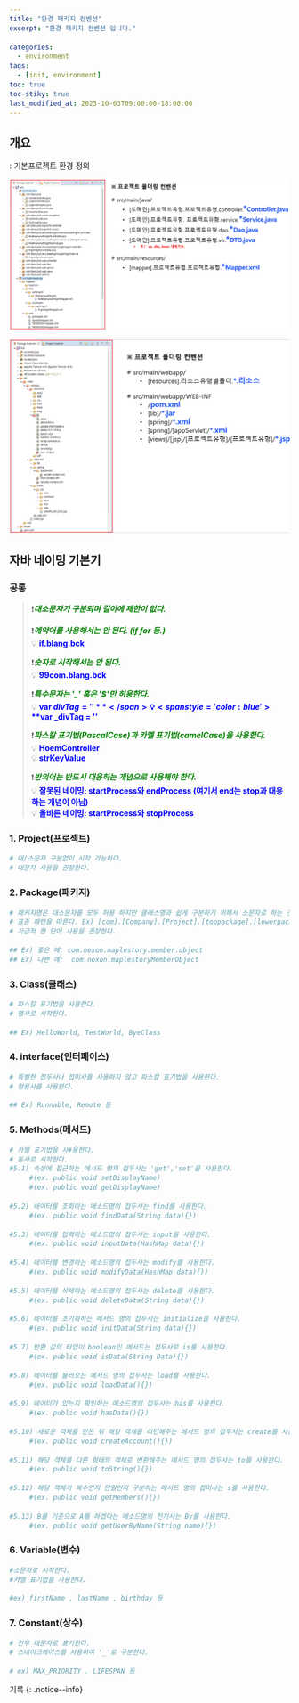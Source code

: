 ```yaml
---
title: "환경 패키지 컨벤션"
excerpt: "환경 패키지 컨벤션 입니다."

categories:
  - environment
tags:
  - [init, environment]
toc: true
toc-stiky: true
last_modified_at: 2023-10-03T09:00:00-18:00:00
---
```


## 개요
: 기본프로젝트 환경 정의
  
![사진1](/assets/images/Temp/Environment/java-naiming-env1.png)
  
![사진1](/assets/images/Temp/Environment/java-naiming-env2.png)
  

## 자바 네이밍 기본기
### 공통 
> ❗<span style='color:green'>***대소문자가 구분되며 길이에 제한이 없다.***</span>  
>     
> ❗<span style='color:green'>***예약어를 사용해서는 안 된다. (if for 등.)***</span>  
> 💡 <span style='color:blue'>**if.blang.bck**</span>  
>   
> ❗<span style='color:green'>***숫자로 시작해서는 안 된다.***</span>  
> 💡 <span style='color:blue'>**99com.blang.bck**</span>  
>   
> ❗<span style='color:green'>***특수문자는 '_' 혹은 '$'만 허용한다.***</span>  
> 💡 <span style='color:blue'>**var $divTag = ''**</span>  
> 💡 <span style='color:blue'>**$var _divTag = ''**</span>  
>   
> ❗<span style='color:green'>***파스칼 표기법(PascalCase)과 카멜 표기법(camelCase)을 사용한다.***</span>  
> 💡 <span style='color:blue'>**HoemController**</span>  
> 💡 <span style='color:blue'>**strKeyValue**</span>  
>   
> ❗<span style='color:green'>***반의어는 반드시 대응하는 개념으로 사용해야 한다.***</span>  
> 💡 <span style='color:blue'>**잘못된 네이밍: startProcess와 endProcess (여기서 end는 stop과 대응하는 개념이 아님)**</span>  
> 💡 <span style='color:blue'>**올바른 네이밍: startProcess와 stopProcess**</span>  


### 1. Project(프로젝트)
```bash
# 대/소문자 구분없이 시작 가능하다.
# 대문자 사용을 권장한다.

```

### 2. Package(패키지)
```bash
# 패키지명은 대소문자를 모두 허용 하지만 클래스명과 쉽게 구분하기 위해서 소문자로 하는 것을 원칙 으로 하고 있다.
# 표준 패턴을 따른다. Ex) [com].[Company].[Project].[toppackage].[lowerpackage]
# 가급적 한 단어 사용을 권장한다.

## Ex) 좋은 예: com.nexon.maplestory.member.object
## Ex) 나쁜 예:  com.nexon.maplestoryMemberObject

```
### 3. Class(클래스)
```bash
# 파스칼 표기법을 사용한다.
# 명사로 시작한다.

## Ex) HelloWorld, TestWorld, ByeClass 

```
### 4. interface(인터페이스)
```bash
# 특별한 접두사나 접미사를 사용하지 않고 파스칼 표기법을 사용한다.
# 형용사를 사용한다.

## Ex) Runnable, Remote 등

```

### 5. Methods(메서드)
```bash
# 카멜 표기법을 사#용한다.
# 동사로 시작한다.
#5.1) 속성에 접근하는 메서드 명의 접두사는 'get','set'을 사용한다.
     #(ex. public void setDisplayName)
     #(ex. public void getDisplayName)

#5.2) 데이터를 조회하는 메소드명의 접두사는 find를 사용한다.
     #(ex. public void findData(String data){})

#5.3) 데이터를 입력하는 메소드명의 접두사는 input을 사용한다.
     #(ex. public void inputData(HashMap data){})

#5.4) 데이터를 변경하는 메소드명의 접두사는 modify를 사용한다.
     #(ex. public void modifyData(HashMap data){})

#5.5) 데이터를 삭제하는 메소드명의 접두사는 delete를 사용한다.
     #(ex. public void deleteData(String data){})

#5.6) 데이터를 초기화하는 메서드 명의 접두사는 initialize을 사용한다.
     #(ex. public void initData(String data){})

#5.7) 반환 값의 타입이 boolean인 메서드는 접두사로 is를 사용한다.
     #(ex. public void isData(String Data){})

#5.8) 데이터를 불러오는 메서드 명의 접두사는 load를 사용한다.
     #(ex. public void loadData(){})

#5.9) 데이터가 있는지 확인하는 메소드명의 접두사는 has를 사용한다.
     #(ex. public void hasData(){})

#5.10) 새로운 객체를 만든 뒤 해당 객체를 리턴해주는 메서드 명의 접두사는 create를 사용한다.
     #(ex. public void createAccount(){})

#5.11) 해당 객체를 다른 형태의 객체로 변환해주는 메서드 명의 접두사는 to를 사용한다.
     #(ex. public void toString(){})

#5.12) 해당 객체가 복수인지 단일인지 구분하는 메서드 명의 접미사는 s를 사용한다.
     #(ex. public void getMembers(){})

#5.13) B를 기준으로 A를 하겠다는 메소드명의 전치사는 By를 사용한다.
     #(ex. public void getUserByName(String name){})

```

### 6. Variable(변수)
```bash
#소문자로 시작한다.
#카멜 표기법을 사용한다.

#ex) firstName , lastName , birthday 등

```

### 7. Constant(상수)
```bash
# 전부 대문자로 표기한다.
# 스네이크케이스를 사용하여 '_'로 구분한다.

# ex) MAX_PRIORITY , LIFESPAN 등

```

기록
{: .notice--info}